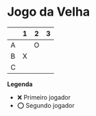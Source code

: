 # Jogo da Velha

|   | 1 | 2 | 3 |
|---|---|---|---|
| A |   | O |   |
| B | X |   |   |
| C |   |   |   |

**Legenda**

- ❌ Primeiro jogador 
- ⭕ Segundo jogador
